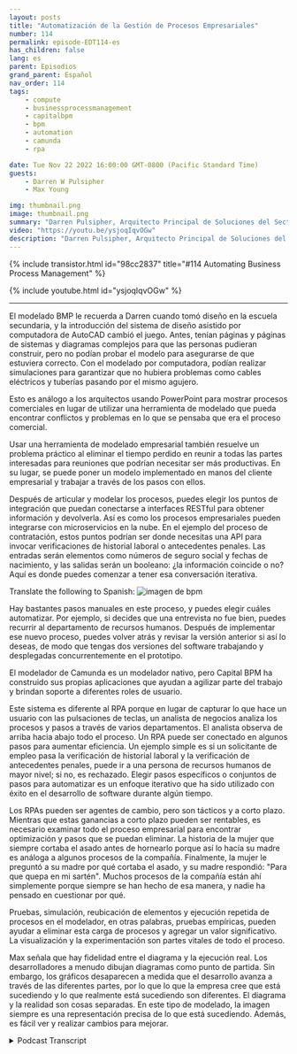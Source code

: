 ```yaml
---
layout: posts
title: "Automatización de la Gestión de Procesos Empresariales"
number: 114
permalink: episode-EDT114-es
has_children: false
lang: es
parent: Episodios
grand_parent: Español
nav_order: 114
tags:
    - compute
    - businessprocessmanagement
    - capitalbpm
    - bpm
    - automation
    - camunda
    - rpa

date: Tue Nov 22 2022 16:00:00 GMT-0800 (Pacific Standard Time)
guests:
    - Darren W Pulsipher
    - Max Young

img: thumbnail.png
image: thumbnail.png
summary: "Darren Pulsipher, Arquitecto Principal de Soluciones del Sector Público en Intel, y Max Young, CEO de Capital BPM, discuten la operacionalización de la gestión de procesos de negocio mediante programas de modelado."
video: "https://youtu.be/ysjoqIqvOGw"
description: "Darren Pulsipher, Arquitecto Principal de Soluciones del Sector Público en Intel, y Max Young, CEO de Capital BPM, discuten la operacionalización de la gestión de procesos de negocio mediante programas de modelado."
---
```


<div>
{% include transistor.html id="98cc2837" title="#114 Automating Business Process Management" %}

{% include youtube.html id="ysjoqIqvOGw" %}
</div>

---

El modelado BMP le recuerda a Darren cuando tomó diseño en la escuela secundaria, y la introducción del sistema de diseño asistido por computadora de AutoCAD cambió el juego. Antes, tenían páginas y páginas de sistemas y diagramas complejos para que las personas pudieran construir, pero no podían probar el modelo para asegurarse de que estuviera correcto. Con el modelado por computadora, podían realizar simulaciones para garantizar que no hubiera problemas como cables eléctricos y tuberías pasando por el mismo agujero.

Esto es análogo a los arquitectos usando PowerPoint para mostrar procesos comerciales en lugar de utilizar una herramienta de modelado que pueda encontrar conflictos y problemas en lo que se pensaba que era el proceso comercial.

Usar una herramienta de modelado empresarial también resuelve un problema práctico al eliminar el tiempo perdido en reunir a todas las partes interesadas para reuniones que podrían necesitar ser más productivas. En su lugar, se puede poner un modelo implementado en manos del cliente empresarial y trabajar a través de los pasos con ellos.

Después de articular y modelar los procesos, puedes elegir los puntos de integración que puedan conectarse a interfaces RESTful para obtener información y devolverla. Así es como los procesos empresariales pueden integrarse con microservicios en la nube. En el ejemplo del proceso de contratación, estos puntos podrían ser donde necesitas una API para invocar verificaciones de historial laboral o antecedentes penales. Las entradas serán elementos como números de seguro social y fechas de nacimiento, y las salidas serán un booleano: ¿la información coincide o no? Aquí es donde puedes comenzar a tener esa conversación iterativa.

Translate the following to Spanish: ![imagen de bpm](./bpm.png)

Hay bastantes pasos manuales en este proceso, y puedes elegir cuáles automatizar. Por ejemplo, si decides que una entrevista no fue bien, puedes recurrir al departamento de recursos humanos. Después de implementar ese nuevo proceso, puedes volver atrás y revisar la versión anterior si así lo deseas, de modo que tengas dos versiones del software trabajando y desplegadas concurrentemente en el prototipo.

El modelador de Camunda es un modelador nativo, pero Capital BPM ha construido sus propias aplicaciones que ayudan a agilizar parte del trabajo y brindan soporte a diferentes roles de usuario.

Este sistema es diferente al RPA porque en lugar de capturar lo que hace un usuario con las pulsaciones de teclas, un analista de negocios analiza los procesos y pasos a través de varios departamentos. El analista observa de arriba hacia abajo todo el proceso. Un RPA puede ser conectado en algunos pasos para aumentar eficiencia. Un ejemplo simple es si un solicitante de empleo pasa la verificación de historial laboral y la verificación de antecedentes penales, puede ir a una persona de recursos humanos de mayor nivel; si no, es rechazado. Elegir pasos específicos o conjuntos de pasos para automatizar es un enfoque iterativo que ha sido utilizado con éxito en el desarrollo de software durante algún tiempo.

Los RPAs pueden ser agentes de cambio, pero son tácticos y a corto plazo. Mientras que estas ganancias a corto plazo pueden ser rentables, es necesario examinar todo el proceso empresarial para encontrar optimización y pasos que se puedan eliminar. La historia de la mujer que siempre cortaba el asado antes de hornearlo porque así lo hacía su madre es análoga a algunos procesos de la compañía. Finalmente, la mujer le preguntó a su madre por qué cortaba el asado, y su madre respondió: "Para que quepa en mi sartén". Muchos procesos de la compañía están ahí simplemente porque siempre se han hecho de esa manera, y nadie ha pensado en cuestionar por qué.

Pruebas, simulación, reubicación de elementos y ejecución repetida de procesos en el modelador, en otras palabras, pruebas empíricas, pueden ayudar a eliminar esta carga de procesos y agregar un valor significativo. La visualización y la experimentación son partes vitales de todo el proceso.

Max señala que hay fidelidad entre el diagrama y la ejecución real. Los desarrolladores a menudo dibujan diagramas como punto de partida. Sin embargo, los gráficos desaparecen a medida que el desarrollo avanza a través de las diferentes partes, por lo que lo que la empresa cree que está sucediendo y lo que realmente está sucediendo son diferentes. El diagrama y la realidad son cosas separadas. En este tipo de modelado, la imagen siempre es una representación precisa de lo que está sucediendo. Además, es fácil ver y realizar cambios para mejorar.



<details>
<summary> Podcast Transcript </summary>

<p></p>

</details>
